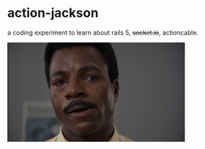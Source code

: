 # action-jackson

a coding experiment to learn about rails 5, ~~socket.io~~, actioncable.

![Alt text](/app/assets/images/aj.png?raw=true "Carl Weathers >>IS<< Action Jackon")
